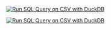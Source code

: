 [![Run SQL Query on CSV with DuckDB](https://github.com/Ian-Fogelman/gh-action/actions/workflows/data-integrity.yml/badge.svg?branch=master)](https://github.com/Ian-Fogelman/gh-action/actions/workflows/data-integrity.yml)

[![Run SQL Query on CSV with DuckDB](https://github.com/Ian-Fogelman/gh-action/actions/workflows/data-integrity.yml/badge.svg)](https://github.com/Ian-Fogelman/gh-action/actions/workflows/data-integrity.yml)
